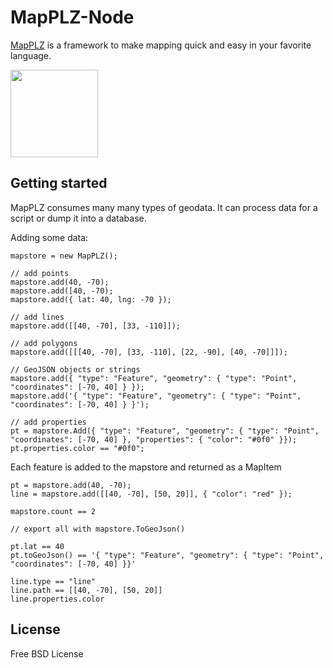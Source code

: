 # MapPLZ-Node

[MapPLZ](http://mapplz.com) is a framework to make mapping quick and easy in
your favorite language.

<img src="https://raw.githubusercontent.com/mapmeld/mapplz-node/master/logo.jpg" width="140"/>

## Getting started

MapPLZ consumes many many types of geodata. It can process data for a script or dump
it into a database.

Adding some data:

```
mapstore = new MapPLZ();

// add points
mapstore.add(40, -70);
mapstore.add([40, -70);
mapstore.add({ lat: 40, lng: -70 });

// add lines
mapstore.add([[40, -70], [33, -110]]);

// add polygons
mapstore.add([[[40, -70], [33, -110], [22, -90], [40, -70]]]);

// GeoJSON objects or strings
mapstore.add({ "type": "Feature", "geometry": { "type": "Point", "coordinates": [-70, 40] } });
mapstore.add('{ "type": "Feature", "geometry": { "type": "Point", "coordinates": [-70, 40] } }');

// add properties
pt = mapstore.Add({ "type": "Feature", "geometry": { "type": "Point", "coordinates": [-70, 40] }, "properties": { "color": "#0f0" }});
pt.properties.color == "#0f0";
```

Each feature is added to the mapstore and returned as a MapItem

```
pt = mapstore.add(40, -70);
line = mapstore.add([[40, -70], [50, 20]], { "color": "red" });

mapstore.count == 2

// export all with mapstore.ToGeoJson()

pt.lat == 40
pt.toGeoJson() == '{ "type": "Feature", "geometry": { "type": "Point", "coordinates": [-70, 40] }}'

line.type == "line"
line.path == [[40, -70], [50, 20]]
line.properties.color
```

## License

Free BSD License
